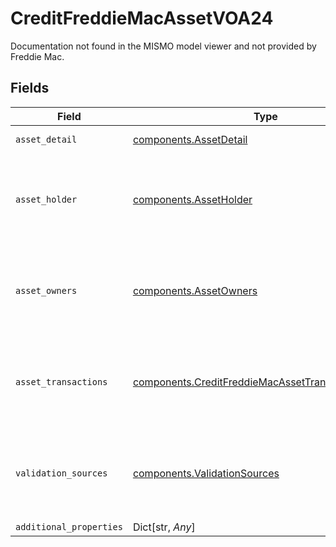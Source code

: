 # CreditFreddieMacAssetVOA24

Documentation not found in the MISMO model viewer and not provided by Freddie Mac.


## Fields

| Field                                                                                                                  | Type                                                                                                                   | Required                                                                                                               | Description                                                                                                            |
| ---------------------------------------------------------------------------------------------------------------------- | ---------------------------------------------------------------------------------------------------------------------- | ---------------------------------------------------------------------------------------------------------------------- | ---------------------------------------------------------------------------------------------------------------------- |
| `asset_detail`                                                                                                         | [components.AssetDetail](../../models/components/assetdetail.md)                                                       | :heavy_check_mark:                                                                                                     | Details about an asset.                                                                                                |
| `asset_holder`                                                                                                         | [components.AssetHolder](../../models/components/assetholder.md)                                                       | :heavy_check_mark:                                                                                                     | Documentation not found in the MISMO model viewer and not provided by Freddie Mac.                                     |
| `asset_owners`                                                                                                         | [components.AssetOwners](../../models/components/assetowners.md)                                                       | :heavy_check_mark:                                                                                                     | Documentation not found in the MISMO model viewer and not provided by Freddie Mac.                                     |
| `asset_transactions`                                                                                                   | [components.CreditFreddieMacAssetTransactionsVOA24](../../models/components/creditfreddiemacassettransactionsvoa24.md) | :heavy_check_mark:                                                                                                     | Documentation not found in the MISMO model viewer and not provided by Freddie Mac.                                     |
| `validation_sources`                                                                                                   | [components.ValidationSources](../../models/components/validationsources.md)                                           | :heavy_check_mark:                                                                                                     | Documentation not found in the MISMO model viewer and not provided by Freddie Mac.                                     |
| `additional_properties`                                                                                                | Dict[str, *Any*]                                                                                                       | :heavy_minus_sign:                                                                                                     | N/A                                                                                                                    |